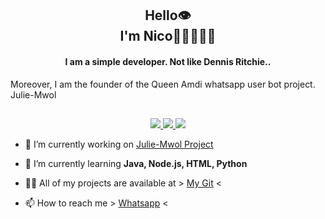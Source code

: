 <h2 align="center">Hello👁<br>I'm Nico🎩🔨👮🏻‍♂️</h1>
<h4 align="center">I am a simple developer. Not like Dennis Ritchie..</h3>
<h7 align="left">Moreover, I am the founder of the Queen Amdi whatsapp user bot project. <br>Julie-Mwol</h7>

##
<p align="center">
  <a href="https://github.com/Nico-SL-Technical-Tips">
    <img src="https://komarev.com/ghpvc/?username=Nico-SL-Technical-Tips&label=Profile%20views&color=ff69b4&label=Profile+Views&style=plastic">

  </a>
  <a href="https://github.com/SLTechnicalTips/Julie-Mwol?tab=stars">
    <img src="https://img.shields.io/github/stars/BlackAmda?color=ff69b4&label=Stars&style=plastic">

  </a>
  <a href="https://github.com/Nico-SL-Technical-Tips?tab=followers">
    <img src="https://img.shields.io/github/followers/Nico-SL-Technical-Tips?color=ff69b4&label=Followers&style=plastic">

  </a>
</p>


- 🔭 I’m currently working on [Julie-Mwol Project](https://github.com/SLTechnicalTips/Julie-Mwol)

- 🌱 I’m currently learning **Java, Node.js, HTML, Python**

- 👨‍💻 All of my projects are available at > [My Git](https://github.com/SLTechnicalTips/) <

- 📫 How to reach me > [Whatsapp](https://wa.me/94784621232) <

